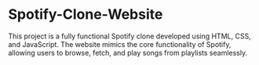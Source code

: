 # Spotify-Clone-Website
This project is a fully functional Spotify clone developed using HTML, CSS, and JavaScript. The website mimics the core functionality of Spotify, allowing users to browse, fetch, and play songs from playlists seamlessly.
